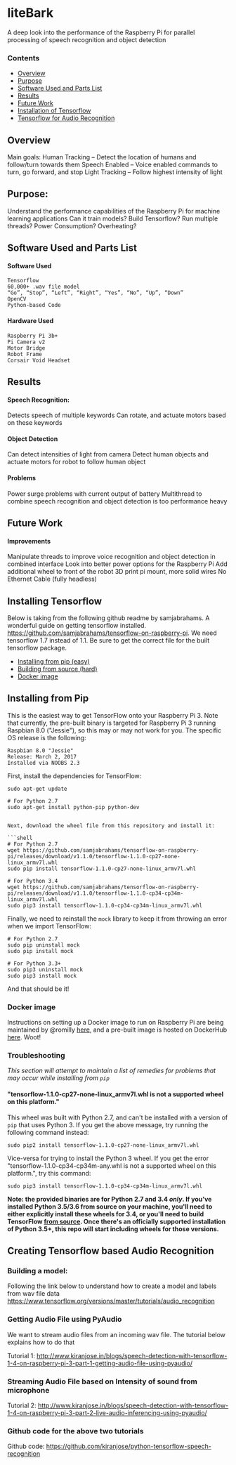 # liteBark
A deep look into the performance of the Raspberry Pi for parallel processing of speech recognition and object detection


### Contents

* [Overview](#overview)
* [Purpose](#purpose)
* [Software Used and Parts List](#software-used-and-parts-list)
* [Results](#results)
* [Future Work](#future-work)
* [Installation of Tensorflow](#installing-tensorflow)
* [Tensorflow for Audio Recognition](#creating-tensorflow-based-audio-recognition)


## Overview
Main goals: 
Human Tracking – Detect the location of humans and follow/turn towards them
Speech Enabled – Voice enabled commands to turn, go forward, and stop
Light Tracking – Follow highest intensity of light 

## Purpose: 
Understand the performance capabilities of the Raspberry Pi for machine learning applications
Can it train models? Build Tensorflow? Run multiple threads?
Power Consumption? Overheating?

## Software Used and Parts List
#### Software Used
    Tensorflow 
    60,000+ .wav file model
    “Go”, “Stop”, “Left”, “Right”, “Yes”, “No”, “Up”, “Down”
    OpenCV
    Python-based Code

#### Hardware Used
    Raspberry Pi 3b+
    Pi Camera v2
    Motor Bridge
    Robot Frame
    Corsair Void Headset


## Results

#### Speech Recognition:
Detects speech of multiple keywords
Can rotate, and actuate motors based on these keywords
#### Object Detection
Can detect intensities of light from camera
Detect human objects and actuate motors for robot to follow human object
#### Problems
Power surge problems with current output of battery
Multithread to combine speech recognition and object detection is too performance heavy

## Future Work


#### Improvements
Manipulate threads to improve voice recognition and object detection in combined interface
Look into better power options for the Raspberry Pi
Add additional wheel to front of the robot
3D print pi mount, more solid wires
No Ethernet Cable (fully headless)


## Installing Tensorflow

Below is taking from the following github readme by samjabrahams. A wonderful guide on getting tensorflow installed.
https://github.com/samjabrahams/tensorflow-on-raspberry-pi. We need tensorflow 1.7 instead of 1.1. Be sure to get the correct file for the built tensorflow package.

* [Installing from pip (easy)](#installing-from-pip)
* [Building from source (hard)](#building-from-source)
* [Docker image](#docker-image)


## Installing from Pip

This is the easiest way to get TensorFlow onto your Raspberry Pi 3. Note that currently, the pre-built binary is targeted for Raspberry Pi 3 running Raspbian 8.0 ("Jessie"), so this may or may not work for you. The specific OS release is the following:

```
Raspbian 8.0 "Jessie"
Release: March 2, 2017
Installed via NOOBS 2.3
```

First, install the dependencies for TensorFlow:

```shell
sudo apt-get update

# For Python 2.7
sudo apt-get install python-pip python-dev


Next, download the wheel file from this repository and install it:

```shell
# For Python 2.7
wget https://github.com/samjabrahams/tensorflow-on-raspberry-pi/releases/download/v1.1.0/tensorflow-1.1.0-cp27-none-linux_armv7l.whl
sudo pip install tensorflow-1.1.0-cp27-none-linux_armv7l.whl

# For Python 3.4
wget https://github.com/samjabrahams/tensorflow-on-raspberry-pi/releases/download/v1.1.0/tensorflow-1.1.0-cp34-cp34m-linux_armv7l.whl
sudo pip3 install tensorflow-1.1.0-cp34-cp34m-linux_armv7l.whl
```

Finally, we need to reinstall the `mock` library to keep it from throwing an error when we import TensorFlow:

```shell
# For Python 2.7
sudo pip uninstall mock
sudo pip install mock

# For Python 3.3+
sudo pip3 uninstall mock
sudo pip3 install mock
```

And that should be it!

### Docker image

Instructions on setting up a Docker image to run on Raspberry Pi are being maintained by @romilly [here](https://github.com/romilly/rpi-docker-tensorflow), and a pre-built image is hosted on DockerHub [here](https://hub.docker.com/r/romilly/rpi-docker-tensorflow/). Woot!

### Troubleshooting

_This section will attempt to maintain a list of remedies for problems that may occur while installing from `pip`_

#### "tensorflow-1.1.0-cp27-none-linux_armv7l.whl is not a supported wheel on this platform."

This wheel was built with Python 2.7, and can't be installed with a version of `pip` that uses Python 3. If you get the above message, try running the following command instead:

```
sudo pip2 install tensorflow-1.1.0-cp27-none-linux_armv7l.whl
```

Vice-versa for trying to install the Python 3 wheel. If you get the error "tensorflow-1.1.0-cp34-cp34m-any.whl is not a supported wheel on this platform.", try this command:

```
sudo pip3 install tensorflow-1.1.0-cp34-cp34m-linux_armv7l.whl
```

**Note: the provided binaries are for Python 2.7 and 3.4 _only_. If you've installed Python 3.5/3.6 from source on your machine, you'll need to either explicitly install these wheels for 3.4, or you'll need to build TensorFlow [from source](GUIDE.md). Once there's an officially supported installation of Python 3.5+, this repo will start including wheels for those versions.**



## Creating Tensorflow based Audio Recognition

### Building a model:
Following the link below to understand how to create a model and labels from wav file data
https://www.tensorflow.org/versions/master/tutorials/audio_recognition

### Getting Audio File using PyAudio
We want to stream audio files from an incoming wav file. The tutorial below explains how to do that

Tutorial 1: http://www.kiranjose.in/blogs/speech-detection-with-tensorflow-1-4-on-raspberry-pi-3-part-1-getting-audio-file-using-pyaudio/ 

### Streaming Audio File based on Intensity of sound from microphone
Tutorial 2: http://www.kiranjose.in/blogs/speech-detection-with-tensorflow-1-4-on-raspberry-pi-3-part-2-live-audio-inferencing-using-pyaudio/

### Github code for the above two tutorials
Github code: https://github.com/kiranjose/python-tensorflow-speech-recognition
